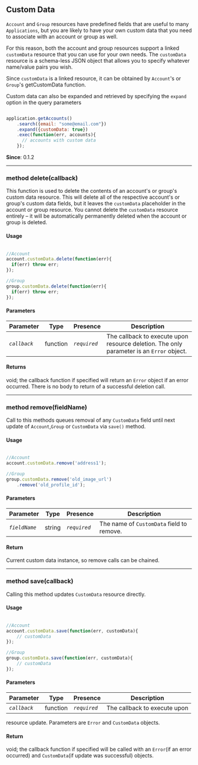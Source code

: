 ## Custom Data

`Account` and `Group` resources have predefined fields that are useful to many `Applications`, but you are likely to have your own custom data that you need to associate with an account or group as well.

For this reason, both the account and group resources support a linked `customData` resource that you can use for your own needs. The `customData` resource is a schema-less JSON object that allows you to specify whatever name/value pairs you wish.

Since `customData` is a linked resource, it can be obtained by `Account`'s  or `Group`'s  getCustomData function.

Custom data can also be expanded and retrieved by specifying the `expand` option in the query parameters

```javascript

application.getAccounts()
    .search({email: "some@email.com"})
    .expand({customData: true})
    .exec(function(err, accounts){
      // accounts with custom data
    });

```

**Since**: 0.1.2

---

<a name="delete"></a>
### <span class="member">method</span> delete(callback)

This function is used to delete the contents of an account's or group's custom data resource.
 This will delete all of the respective account's or group's custom data fields, but it leaves
 the `customData` placeholder in the account or group resource. You cannot delete the `customData`
 resource entirely – it will be automatically permanently deleted when the account or group is
 deleted.

#### Usage

```javascript

//Account
account.customData.delete(function(err){
  if(err) throw err;
});

//Group
group.customData.delete(function(err){
  if(err) throw err;
});

```


#### Parameters

| Parameter   | Type            | Presence   | Description
|-------------|---------------- |----------- | -----------
| *`callback`* | function | *`required`* | The callback to execute upon resource deletion. The only parameter is an `Error` object.

#### Returns
void; the callback function if specified will return an `Error` object if an error occurred.  There is no body to return of a successful deletion call.

---

<a name="remove"></a>
### <span class="member">method</span> remove(fieldName)

Call to this methods queues removal of any `CustomData` field until next
 update of `Account`,`Group` or `CustomData` via `save()` method.

#### Usage

```javascript

//Account
account.customData.remove('address1');

//Group
group.customData.remove('old_image_url')
    .remove('old_profile_id');

```

#### Parameters

| Parameter   | Type            | Presence   | Description
|-------------|---------------- |----------- | -----------
| *`fieldName`* | string | *`required`* | The name of `CustomData` field to remove.


#### Return

Current custom data instance, so remove calls can be chained.

---

<a name="save"></a>
### <span class="member">method</span> save(callback)

Calling this method updates `CustomData` resource directly.

#### Usage

```javascript

//Account
account.customData.save(function(err, customData){
    // customData
});

//Group
group.customData.save(function(err, customData){
    // customData
});

```

#### Parameters

| Parameter   | Type            | Presence   | Description
|-------------|---------------- |----------- | -----------
| *`callback`* | function | *`required`* | The callback to execute upon
 resource update. Parameters are `Error` and `CustomData` objects.


#### Return

void; the callback function if specified will be called with an
`Error`(if an error occurred) and
`CustomData`(if update was successful) objects.
